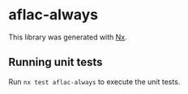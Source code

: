 # aflac-always

This library was generated with [Nx](https://nx.dev).

## Running unit tests

Run `nx test aflac-always` to execute the unit tests.
